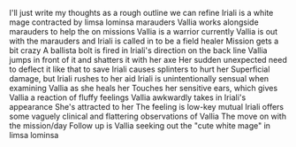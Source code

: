 I'll just write my thoughts as a rough outline we can refine
Iriali is a white mage contracted by limsa lominsa marauders
Vallia works alongside marauders to help the on missions
Vallia is a warrior currently
Vallia is out with the marauders and Iriali is called in to be a field healer
Mission gets a bit crazy
A ballista bolt is fired in Iriali's direction on the back line
Vallia jumps in front of it and shatters it with her axe
Her sudden unexpected need to deflect it like that to save Iriali causes splinters to hurt her
Superficial damage, but Iriali rushes to her aid
Iriali is unintentionally sensual when examining Vallia as she heals her
Touches her sensitive ears, which gives Vallia a reaction of fluffy feelings
Vallia awkwardly takes in Iriali's appearance
She's attracted to her
The feeling is low-key mutual
Iriali offers some vaguely clinical and flattering observations of Vallia
The move on with the mission/day
Follow up is Vallia seeking out the "cute white mage" in limsa lominsa